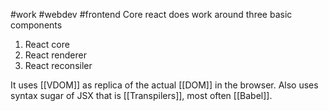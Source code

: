 #work #webdev #frontend
Core react does work around three basic components
1. React core
2. React renderer
3. React reconsiler

It uses  [[VDOM]] as replica of the actual [[DOM]] in the browser.
Also uses syntax sugar of JSX that is [[Transpilers]], most often [[Babel]].


